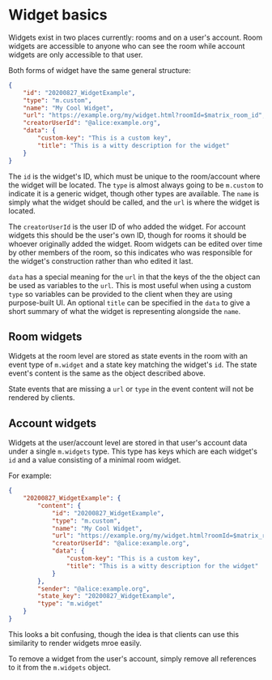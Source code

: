 # Widget basics

Widgets exist in two places currently: rooms and on a user's account. Room widgets are accessible
to anyone who can see the room while account widgets are only accessible to that user.

Both forms of widget have the same general structure:

```json
{
    "id": "20200827_WidgetExample",
    "type": "m.custom",
    "name": "My Cool Widget",
    "url": "https://example.org/my/widget.html?roomId=$matrix_room_id",
    "creatorUserId": "@alice:example.org",
    "data": {
        "custom-key": "This is a custom key",
        "title": "This is a witty description for the widget"
    }
}
```

The `id` is the widget's ID, which must be unique to the room/account where the widget will be
located. The `type` is almost always going to be `m.custom` to indicate it is a generic widget,
though other types are available. The `name` is simply what the widget should be called, and the
`url` is where the widget is located.

The `creatorUserId` is the user ID of who added the widget. For account widgets this should be
the user's own ID, though for rooms it should be whoever originally added the widget. Room widgets
can be edited over time by other members of the room, so this indicates who was responsible for
the widget's construction rather than who edited it last.

`data` has a special meaning for the `url` in that the keys of the the object can be used as variables
to the `url`. This is most useful when using a custom `type` so variables can be provided to the
client when they are using purpose-built UI. An optional `title` can be specified in the `data`
to give a short summary of what the widget is representing alongside the `name`.

## Room widgets

Widgets at the room level are stored as state events in the room with an event type of `m.widget`
and a state key matching the widget's `id`. The state event's content is the same as the object
described above.

State events that are missing a `url` or `type` in the event content will not be rendered by clients.

## Account widgets

Widgets at the user/account level are stored in that user's account data under a single `m.widgets`
type. This type has keys which are each widget's `id` and a value consisting of a minimal room widget.

For example:

```json
{
    "20200827_WidgetExample": {
        "content": {
            "id": "20200827_WidgetExample",
            "type": "m.custom",
            "name": "My Cool Widget",
            "url": "https://example.org/my/widget.html?roomId=$matrix_room_id",
            "creatorUserId": "@alice:example.org",
            "data": {
                "custom-key": "This is a custom key",
                "title": "This is a witty description for the widget"
            }
        },
        "sender": "@alice:example.org",
        "state_key": "20200827_WidgetExample",
        "type": "m.widget"
    }
}
```

This looks a bit confusing, though the idea is that clients can use this similarity to render
widgets mroe easily.

To remove a widget from the user's account, simply remove all references to it from the `m.widgets`
object.
